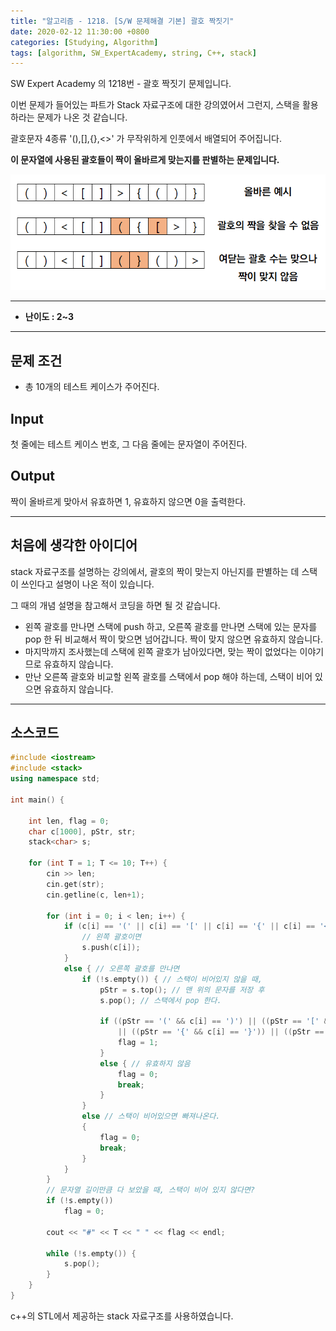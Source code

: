 ```yaml
---
title: "알고리즘 - 1218. [S/W 문제해결 기본] 괄호 짝짓기"
date: 2020-02-12 11:30:00 +0800
categories: [Studying, Algorithm]
tags: [algorithm, SW_ExpertAcademy, string, C++, stack]
---
```




SW Expert Academy 의 1218번 - 괄호 짝짓기 문제입니다.  



이번 문제가 들어있는 파트가 Stack 자료구조에 대한 강의였어서 그런지, 스택을 활용하라는 문제가 나온 것 같습니다.

괄호문자 4종류 '(),[],{},<>' 가 무작위하게 인풋에서 배열되어 주어집니다.

**이 문자열에 사용된 괄호들이 짝이 올바르게 맞는지를 판별하는 문제입니다.**



![](https://github.com/ChanhuiSeok/ChanhuiSeok.github.io/blob/master/assets/img/sample/algo21_1.PNG?raw=true)

------



- **난이도 : 2~3**

---

## **문제 조건**

* 총 10개의 테스트 케이스가 주어진다.

  


## **Input**

첫 줄에는 테스트 케이스 번호, 그 다음 줄에는 문자열이 주어진다.



## **Output**

짝이 올바르게 맞아서 유효하면 1, 유효하지 않으면 0을 출력한다.

---



## **처음에 생각한 아이디어**

stack 자료구조를 설명하는 강의에서, 괄호의 짝이 맞는지 아닌지를 판별하는 데 스택이 쓰인다고 설명이 나온 적이 있습니다.

그 때의 개념 설명을 참고해서 코딩을 하면 될 것 같습니다.

* 왼쪽 괄호를 만나면 스택에 push 하고, 오른쪽 괄호를 만나면 스택에 있는 문자를 pop 한 뒤 비교해서 짝이 맞으면 넘어갑니다. 짝이 맞지 않으면 유효하지 않습니다.
* 마지막까지 조사했는데 스택에 왼쪽 괄호가 남아있다면, 맞는 짝이 없었다는 이야기므로 유효하지 않습니다.
* 만난 오른쪽 괄호와 비교할 왼쪽 괄호를 스택에서 pop 해야 하는데, 스택이 비어 있으면 유효하지 않습니다.

------



## **소스코드**

```c++
#include <iostream>
#include <stack>
using namespace std;

int main() {

	int len, flag = 0;
	char c[1000], pStr, str;
	stack<char> s;

	for (int T = 1; T <= 10; T++) {
		cin >> len;
		cin.get(str);
		cin.getline(c, len+1);

		for (int i = 0; i < len; i++) {			
			if (c[i] == '(' || c[i] == '[' || c[i] == '{' || c[i] == '<') { 
                // 왼쪽 괄호이면
				s.push(c[i]);
			}
			else { // 오른쪽 괄호를 만나면
				if (!s.empty()) { // 스택이 비어있지 않을 때,
					pStr = s.top(); // 맨 위의 문자를 저장 후
					s.pop(); // 스택에서 pop 한다.

					if ((pStr == '(' && c[i] == ')') || ((pStr == '[' && c[i] == ']'))
						|| ((pStr == '{' && c[i] == '}')) || ((pStr == '<' && c[i] == '>'))) {
						flag = 1;
					}
					else { // 유효하지 않음
						flag = 0;
						break;
					}
				}
				else // 스택이 비어있으면 빠져나온다.
				{	
					flag = 0;
					break;
				}
			}
		}
		// 문자열 길이만큼 다 보았을 때, 스택이 비어 있지 않다면?
		if (!s.empty())
			flag = 0;

		cout << "#" << T << " " << flag << endl;

		while (!s.empty()) {
			s.pop();
		}		
	}
}
```

c++의 STL에서 제공하는 stack 자료구조를 사용하였습니다.